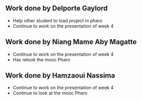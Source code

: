 ## Work done by Delporte Gaylord

  - Help other student to load project in pharo
  - Continue to work on the presentation of week 4
	
## Work done by Niang Mame Aby Magatte

  - Continue to work on the presentation of week 4
  - Has relook the mooc Pharo
	
## Work done by Hamzaoui Nassima

  - Continue to work on the presentation of week 4
  - Continue to look at the mooc Pharo